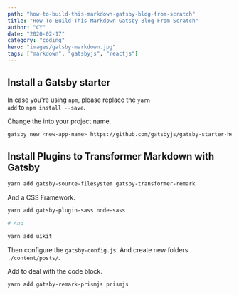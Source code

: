 ```yaml
---
path: "how-to-build-this-markdown-gatsby-blog-from-scratch"
title: "How To Build This Markdown-Gatsby-Blog-From-Scratch"
author: "CY"
date: "2020-02-17"
category: "coding"
hero: "images/gatsby-markdown.jpg"
tags: ["markdown", "gatsbyjs", "reactjs"]
---
```


## Install a Gatsby starter

In case you're using <code>npm</code>, please replace the <code>yarn add</code> to <code>npm install --save</code>.

Change the <code><new-app-name></code> into your project name.

```sh
gatsby new <new-app-name> https://github.com/gatsbyjs/gatsby-starter-hello-world
```

## Install Plugins to Transformer Markdown with Gatsby

```sh
yarn add gatsby-source-filesystem gatsby-transformer-remark
```

And a CSS Framework.

```sh
yarn add gatsby-plugin-sass node-sass

# And

yarn add uikit
```

Then configure the <code>gatsby-config.js</code>. And create new folders <code>./content/posts/</code>.

Add to deal with the code block.

```sh
yarn add gatsby-remark-prismjs prismjs
```